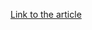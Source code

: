 [Link to the article](https://cyber.gov.au/acsc/view-all-content/alerts/sdbbot-targeting-health-sector)
